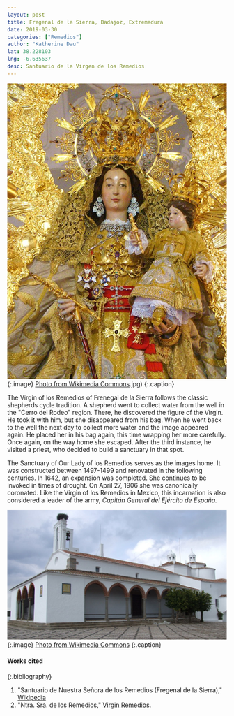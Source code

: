 ```yaml
---
layout: post
title: Fregenal de la Sierra, Badajoz, Extremadura
date: 2019-03-30
categories: ["Remedios"]
author: "Katherine Dau"
lat: 38.228103
lng: -6.635637
desc: Santuario de la Virgen de los Remedios
---
```

![Nuestra Señora Virgen de los Remedios](images/frenegal-de-la-sierra-rem.jpg)
   {:.image}
[Photo from Wikimedia Commons](https://commons.wikimedia.org/wiki/File:VirgendelosRemedios.jpg).jpg)
   {:.caption}

The Virgin of los Remedios of Frenegal de la Sierra follows the classic shepherds cycle tradition. A shepherd went to collect water from the well in the "Cerro del Rodeo" region. There, he discovered the figure of the Virgin. He took it with him, but she disappeared from his bag. When he went back to the well the next day to collect more water and the image appeared again. He placed her in his bag again, this time wrapping her more carefully. Once again, on the way home she escaped. After the third instance, he visited a priest, who decided to build a sanctuary in that spot.

The Sanctuary of Our Lady of los Remedios serves as the images home. It was constructed between 1497-1499 and renovated in the following centuries. In 1642, an expansion was completed. She continues to be invoked in times of drought. On April 27, 1906 she was canonically coronated. Like the Virgin of los Remedios in Mexico, this incarnation is also considered a leader of the army, *Capitán General del Ejército de España.*

![Santuario de Nuestra Señora de los Remedios](images/frenegal-rem2.jpg)
   {:.image}
[Photo from Wikimedia Commons](https://commons.wikimedia.org/wiki/File:ERMITA_VIRGEN.jpg)
   {:.caption}


#### Works cited

{:.bibliography}
1. "Santuario de Nuestra Señora de los Remedios (Fregenal de la Sierra)," [Wikipedia](https://es.wikipedia.org/wiki/Santuario_de_Nuestra_Se%C3%B1ora_de_los_Remedios_(Fregenal_de_la_Sierra))
2. "Ntra. Sra. de los Remedios," [Virgin Remedios](http://www.virgenremedios.org/).
